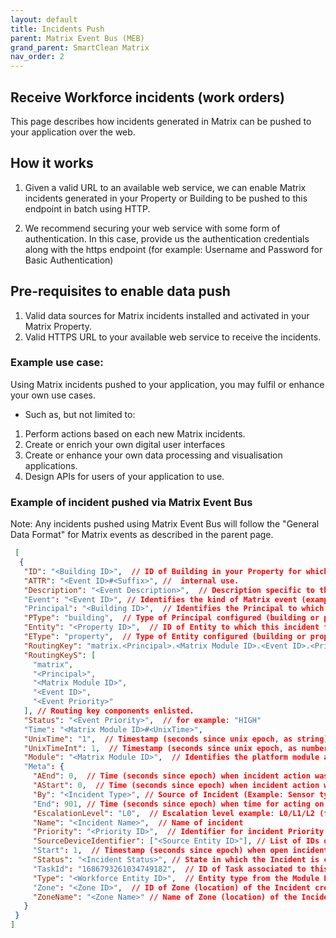 ```yaml
---
layout: default
title: Incidents Push
parent: Matrix Event Bus (MEB)
grand_parent: SmartClean Matrix
nav_order: 2
---
```


## Receive Workforce incidents (work orders)
This page describes how incidents generated in Matrix can be pushed to your application over the web.


## How it works
1. Given a valid URL to an available web service, we can enable Matrix incidents generated in your Property or Building to be pushed to this endpoint in batch using HTTP.

2. We recommend securing your web service with some form of authentication. In this case, provide us the authentication credentials along with the https endpoint (for example: Username and Password for Basic Authentication)
   

## Pre-requisites to enable data push
1. Valid data sources for Matrix incidents installed and activated in your Matrix Property.
2. Valid HTTPS URL to your available web service to receive the incidents.
   

### Example use case:
Using Matrix incidents pushed to your application, you may fulfil or enhance your own use cases.
- Such as, but not limited to:
1. Perform actions based on each new Matrix incidents.
2. Create or enrich your own digital user interfaces
3. Create or enhance your own data processing and visualisation applications.
4. Design APIs for users of your application to use.


### Example of incident pushed via Matrix Event Bus

Note: Any incidents pushed using Matrix Event Bus will follow the "General Data Format" for Matrix events as described in the parent page.

 ```json
  [
   {
    "ID": "<Building ID>",  // ID of Building in your Property for which this Incident created.
    "ATTR": "<Event ID>#<Suffix>", //  internal use.
    "Description": "<Event Description>",  // Description specific to this event (example: a comment describing the Incident)
    "Event": "<Event ID>", // Identifies the kind of Matrix event (example: "INCIDENT_CREATED_OPEN" means new open incident created)
    "Principal": "<Building ID>",  // Identifies the Principal to which this Entity belongs (i.e., ID of "PType")
    "PType": "building",  // Type of Principal configured (building or property)
    "Entity": "<Property ID>",  // ID of Entity to which this incident for (i.e., ID of "EType")
    "EType": "property",  // Type of Entity configured (building or property)
    "RoutingKey": "matrix.<Principal>.<Matrix Module ID>.<Event ID>.<Priority>",  // "." separated identifiers for this event.
    "RoutingKeyS": [
      "matrix",
      "<Principal>",
      "<Matrix Module ID>",
      "<Event ID>",
      "<Event Priority>"
    ], // Routing key components enlisted.
    "Status": "<Event Priority>",  // for example: "HIGH"
    "Time": "<Matrix Module ID>#<UnixTime>",
    "UnixTime": "1",  // Timestamp (seconds since unix epoch, as string)
    "UnixTimeInt": 1,  // Timestamp (seconds since unix epoch, as number)
    "Module": "<Matrix Module ID>",  // Identifies the platform module associated with creation of this Incident, example: "scworkforcemanagement" for incidents assignable to workforce members.
    "Meta": {
      "AEnd": 0,  // Time (seconds since epoch) when incident action was completed (applies to Assigned Incidents)
      "AStart": 0,  // Time (seconds since epoch) when incident action was started (applies to Assigned Incidents)
      "By": "<Incident Type>", // Source of Incident (Example: Sensor type)
      "End": 901, // Time (seconds since epoch) when time for acting on incident is over (i.e. incident reached its due time)
      "EscalationLevel": "L0",  // Escalation level example: L0/L1/L2 (for more, refer to page on Escalation Policy)
      "Name": "<Incident Name>",  // Name of incident
      "Priority": "<Priority ID>",  // Identifier for incident Priority (eg "H" for "HIGH", "L" for "LOW" etc.)
      "SourceDeviceIdentifier": ["<Source Entity ID>"], // List of IDs of Sources creating this Incident (example: Alias IDs of Sensors)
      "Start": 1,  // Timestamp (seconds since epoch) when open incident was created (or assigned, if it was assigned to your workforce)
      "Status": "<Incident Status>", // State in which the Incident is currently in for example: "NOT_ASSIGNED" / "ASSIGNED" etc.
      "TaskId": "1686793261034749182",  // ID of Task associated to this Incident
      "Type": "<Workforce Entity ID>",  // Entity type from the Module For example: "INCIDENT" or "TASK" (for scworkforcemanagement module)
      "Zone": "<Zone ID>",  // ID of Zone (location) of the Incident creating source.
      "ZoneName": "<Zone Name>" // Name of Zone (location) of the Incident creating source.
    }
  }
]
 ```